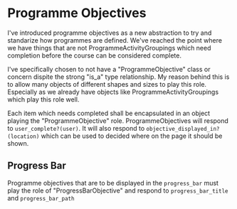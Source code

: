 # Programme Objectives

I've introduced programme objectives as a new abstraction to try and standarize
how programmes are defined. We've reached the point where we have things that
are not ProgrammeActivityGroupings which need completion before the course can
be considered complete.

I've specifically chosen to not have a "ProgrammeObjective" class or concern
dispite the strong "is_a" type relationship. My reason behind this is to allow
many objects of different shapes and sizes to play this role. Especially as we
already have objects like ProgrammeActivityGroupings which play this role well.

Each item which needs completed shall be encapsulated in an object playing the
"ProgrammeObjective" role. ProgrammeObjectives will respond to
`user_complete?(user)`. It will also respond to
`objective_displayed_in?(location)` which can be used to decided where on the
page it should be shown.

## Progress Bar

Programme objectives that are to be displayed in the `progress_bar` must play
the role of "ProgressBarObjective" and respond to `progress_bar_title` and
`progress_bar_path`

